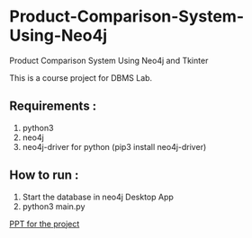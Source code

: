 # Product-Comparison-System-Using-Neo4j

Product Comparison System Using Neo4j and Tkinter

This is a course project for DBMS Lab.

## Requirements :

1. python3
1. neo4j
1. neo4j-driver for python (pip3 install neo4j-driver)

## How to run :

1. Start the database in neo4j Desktop App
1. python3 main.py

[PPT for the project](https://docs.google.com/presentation/d/1-4eeom9Rqlrx4tpjLM9Q13YTv3sJlT7DcrxNCbQ_G9k/edit?usp=sharing)
